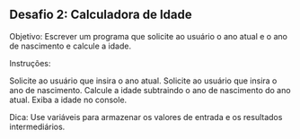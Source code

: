 ## Desafio 2: Calculadora de Idade 
Objetivo: Escrever um programa que solicite ao usuário o ano atual e o ano de nascimento 
e calcule a idade.

Instruções:

Solicite ao usuário que insira o ano atual.
Solicite ao usuário que insira o ano de nascimento.
Calcule a idade subtraindo o ano de nascimento do ano atual.
Exiba a idade no console.

Dica: Use variáveis para armazenar os valores de entrada e os resultados intermediários.
